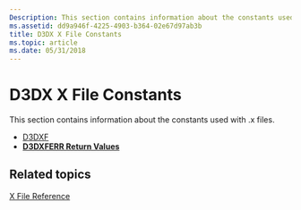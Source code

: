 ```yaml
---
Description: This section contains information about the constants used with .x files.
ms.assetid: dd9a946f-4225-4903-b364-02e67d97ab3b
title: D3DX X File Constants
ms.topic: article
ms.date: 05/31/2018
---
```


# D3DX X File Constants

This section contains information about the constants used with .x files.

-   [D3DXF](d3dxf.md)
-   [**D3DXFERR Return Values**](https://msdn.microsoft.com/library/Bb172829(v=VS.85).aspx)

## Related topics

<dl> <dt>

[X File Reference](dx9-graphics-reference-d3dx-x-file.md)
</dt> </dl>

 

 



